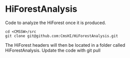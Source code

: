 HiForestAnalysis
================

Code to analyze the HiForest once it is produced.


    cd <CMSSW>/src
    git clone git@github.com:CmsHI/HiForestAnalysis.git

The HiForest headers will then be located in a folder called HiForestAnalysis. Update the code with
    git pull
